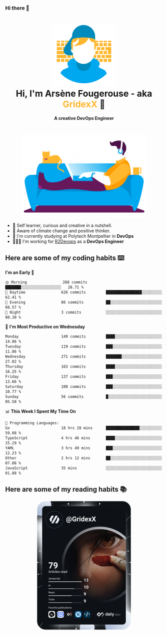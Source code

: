 ### Hi there 👋

<!--
**GridexX/gridexx** is a ✨ _special_ ✨ repository because its `README.md` (this file) appears on your GitHub profile.

Here are some ideas to get you started:

- 🔭 I’m currently working on ...
- 🌱 I’m currently learning ...
- 👯 I’m looking to collaborate on ...
- 🤔 I’m looking for help with ...
- 💬 Ask me about ...
- 📫 How to reach me: ...
- 😄 Pronouns: ...
- ⚡ Fun fact: ...
-->


<!-- Header -->
<h1 align="center">
  <img src="./images/user_profile.png" width="200">
  <br>
  Hi, I'm Arsène Fougerouse - aka <span style="color:#ffb72e">GridexX</span> 👋
</h1>


<p align="center">
  <b>A creative DevOps Engineer </b>
</p>
<br/>
<p align="center">
  <img src="./images/man_couch.png" width="400">
</p>

- 🎨 Self learner, curious and creative in a nutshell. 
- 🌱 Aware of climate change and positive thinker.
- 📕 I'm currently studying at Polytech Montpellier in **DevOps**
- 👨🏻‍💻 I'm working for [R2Devops](https://r2devops.io) as a **DevOps Engineer**


## Here are some of my coding habits ⌨️

<!-- Add a section about tech and Ops stack
  Like this one : https://github.com/Xanthus58#-tech-stack
-->
<!--START_SECTION:waka-->
**I'm an Early 🐤** 

```text
🌞 Morning                288 commits         ███████░░░░░░░░░░░░░░░░░░   28.71 % 
🌆 Daytime                626 commits         ████████████████░░░░░░░░░   62.41 % 
🌃 Evening                86 commits          ██░░░░░░░░░░░░░░░░░░░░░░░   08.57 % 
🌙 Night                  3 commits           ░░░░░░░░░░░░░░░░░░░░░░░░░   00.30 % 
```
📅 **I'm Most Productive on Wednesday** 

```text
Monday                   149 commits         ████░░░░░░░░░░░░░░░░░░░░░   14.86 % 
Tuesday                  119 commits         ███░░░░░░░░░░░░░░░░░░░░░░   11.86 % 
Wednesday                271 commits         ███████░░░░░░░░░░░░░░░░░░   27.02 % 
Thursday                 163 commits         ████░░░░░░░░░░░░░░░░░░░░░   16.25 % 
Friday                   137 commits         ███░░░░░░░░░░░░░░░░░░░░░░   13.66 % 
Saturday                 108 commits         ███░░░░░░░░░░░░░░░░░░░░░░   10.77 % 
Sunday                   56 commits          █░░░░░░░░░░░░░░░░░░░░░░░░   05.58 % 
```


📊 **This Week I Spent My Time On** 

```text
💬 Programming Languages: 
Go                       18 hrs 28 mins      ███████████████░░░░░░░░░░   59.08 % 
TypeScript               4 hrs 46 mins       ████░░░░░░░░░░░░░░░░░░░░░   15.29 % 
YAML                     3 hrs 49 mins       ███░░░░░░░░░░░░░░░░░░░░░░   12.23 % 
Other                    2 hrs 12 mins       ██░░░░░░░░░░░░░░░░░░░░░░░   07.08 % 
JavaScript               35 mins             ░░░░░░░░░░░░░░░░░░░░░░░░░   01.88 % 
```


<!--END_SECTION:waka-->

## Here are some of my reading habits 📚
<div  align="center">
  <img src="./images/devcard.svg" width="300">
</div>
